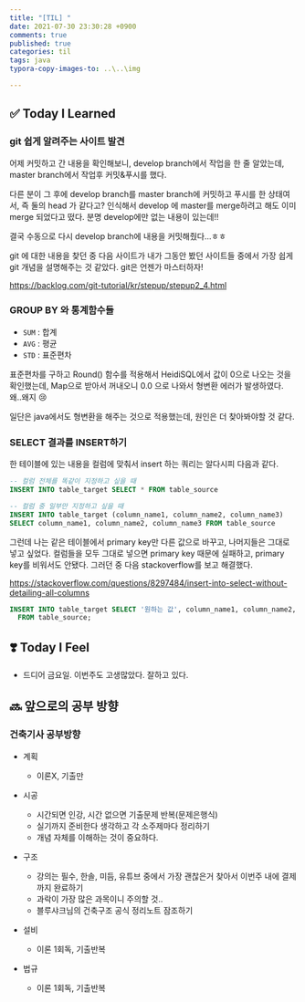 ```yaml
---
title: "[TIL] "
date: 2021-07-30 23:30:28 +0900
comments: true
published: true
categories: til
tags: java
typora-copy-images-to: ..\..\img

---
```




## ✅ Today I Learned

### git 쉽게 알려주는 사이트 발견

어제 커밋하고 간 내용을 확인해보니, develop branch에서 작업을 한 줄 알았는데, master branch에서 작업후 커밋&푸시를 했다. 

다른 분이 그 후에 develop branch를 master branch에 커밋하고 푸시를 한 상태여서, 즉 둘의 head 가 같다고? 인식해서 develop 에 master를 merge하려고 해도 이미 merge 되었다고 떴다. 분명 develop에만 없는 내용이 있는데!!

결국 수동으로 다시 develop branch에 내용을 커밋해줬다...ㅎㅎ

git 에 대한 내용을 찾던 중 다음 사이트가 내가 그동안 봤던 사이트들 중에서 가장 쉽게 git 개념을 설명해주는 것 같았다. git은 언젠가 마스터하자!

https://backlog.com/git-tutorial/kr/stepup/stepup2_4.html





### GROUP BY 와 통계함수들

- `SUM` : 합계
- `AVG` : 평균
- `STD` : 표준편차 

표준편차를 구하고 Round() 함수를 적용해서 HeidiSQL에서 값이 0으로 나오는 것을 확인했는데, Map으로 받아서 꺼내오니 0.0 으로 나와서 형변환 에러가 발생하였다. 왜..왜지 :cry:

일단은 java에서도 형변환을 해주는 것으로 적용했는데, 원인은 더 찾아봐야할 것 같다.



### SELECT 결과를 INSERT하기

한 테이블에 있는 내용을 컬럼에 맞춰서 insert 하는 쿼리는 알다시피 다음과 같다.

```sql
-- 컬럼 전체를 똑같이 지정하고 싶을 때
INSERT INTO table_target SELECT * FROM table_source

-- 컬럼 중 일부만 지정하고 싶을 때
INSERT INTO table_target (column_name1, column_name2, column_name3)
SELECT column_name1, column_name2, column_name3 FROM table_source
```





그런데 나는 같은 테이블에서 primary key만 다른 값으로 바꾸고, 나머지들은 그대로 넣고 싶었다. 컬럼들을 모두 그대로 넣으면 primary key 때문에 실패하고, primary key를 비워서도 안됐다. 그러던 중 다음 stackoverflow를 보고 해결했다.

https://stackoverflow.com/questions/8297484/insert-into-select-without-detailing-all-columns

```sql
INSERT INTO table_target SELECT '원하는 값', column_name1, column_name2, column_name3, ...
  FROM table_source;
```





## ❣️ Today I Feel

- 드디어 금요일. 이번주도 고생많았다. 잘하고 있다.





## 🔜 앞으로의 공부 방향

### 건축기사 공부방향

- 계획
  - 이론X, 기출만

- 시공
  - 시간되면 인강, 시간 없으면 기출문제 반복(문제은행식)
  - 실기까지 준비한다 생각하고 각 소주제마다 정리하기
  - 개념 자체를 이해하는 것이 중요하다.
- 구조
  - 강의는 필수, 한솔, 미듬, 유튜브 중에서 가장 괜찮은거 찾아서 이번주 내에 결제까지 완료하기
  - 과락이 가장 많은 과목이니 주의할 것..
  - 블루샤크님의 건축구조 공식 정리노트 잠조하기
- 설비
  - 이론 1회독, 기출반복

- 법규
  - 이론 1회독, 기출반복
